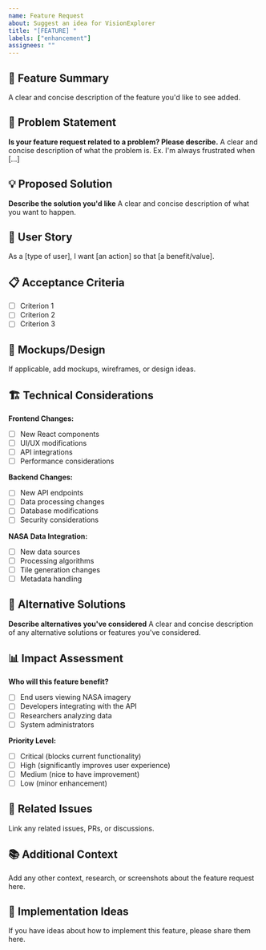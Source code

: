 ```yaml
---
name: Feature Request
about: Suggest an idea for VisionExplorer
title: "[FEATURE] "
labels: ["enhancement"]
assignees: ""
---
```


## 🚀 Feature Summary

A clear and concise description of the feature you'd like to see added.

## 🎯 Problem Statement

**Is your feature request related to a problem? Please describe.**
A clear and concise description of what the problem is. Ex. I'm always frustrated when [...]

## 💡 Proposed Solution

**Describe the solution you'd like**
A clear and concise description of what you want to happen.

## 🔄 User Story

As a [type of user], I want [an action] so that [a benefit/value].

## 📋 Acceptance Criteria

- [ ] Criterion 1
- [ ] Criterion 2
- [ ] Criterion 3

## 🎨 Mockups/Design

If applicable, add mockups, wireframes, or design ideas.

## 🏗️ Technical Considerations

**Frontend Changes:**

- [ ] New React components
- [ ] UI/UX modifications
- [ ] API integrations
- [ ] Performance considerations

**Backend Changes:**

- [ ] New API endpoints
- [ ] Data processing changes
- [ ] Database modifications
- [ ] Security considerations

**NASA Data Integration:**

- [ ] New data sources
- [ ] Processing algorithms
- [ ] Tile generation changes
- [ ] Metadata handling

## 🌟 Alternative Solutions

**Describe alternatives you've considered**
A clear and concise description of any alternative solutions or features you've considered.

## 📊 Impact Assessment

**Who will this feature benefit?**

- [ ] End users viewing NASA imagery
- [ ] Developers integrating with the API
- [ ] Researchers analyzing data
- [ ] System administrators

**Priority Level:**

- [ ] Critical (blocks current functionality)
- [ ] High (significantly improves user experience)
- [ ] Medium (nice to have improvement)
- [ ] Low (minor enhancement)

## 🔗 Related Issues

Link any related issues, PRs, or discussions.

## 📚 Additional Context

Add any other context, research, or screenshots about the feature request here.

## 🎯 Implementation Ideas

If you have ideas about how to implement this feature, please share them here.
